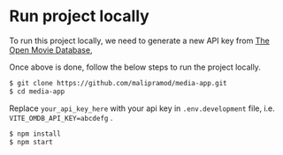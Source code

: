 # Run project locally

To run this project locally, we need to generate a new API key from [The Open Movie Database](https://www.omdbapi.com/apikey.aspx),

Once above is done, follow the below steps to run the project locally.

```bash
$ git clone https://github.com/malipramod/media-app.git
$ cd media-app
```

Replace `your_api_key_here` with your api key in `.env.development` file, i.e.  `VITE_OMDB_API_KEY=abcdefg` .

```bash
$ npm install
$ npm start
```
